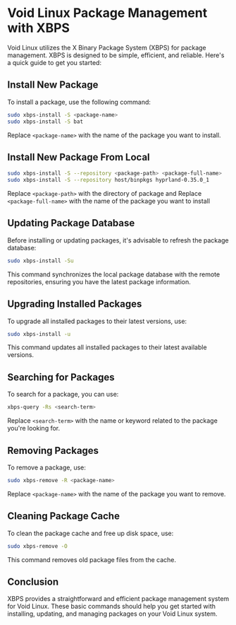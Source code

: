 # Void Linux Package Management with XBPS

Void Linux utilizes the X Binary Package System (XBPS) for package management. XBPS is designed to be simple, efficient, and reliable. Here's a quick guide to get you started:

## Install New Package

To install a package, use the following command:

```bash
sudo xbps-install -S <package-name>
sudo xbps-install -S bat
```

Replace `<package-name>` with the name of the package you want to install.

## Install New Package From Local

```bash
sudo xbps-install -S --repository <package-path> <package-full-name>
sudo xbps-install -S --repository host/binpkgs hyprland-0.35.0_1
```

Replace `<package-path>` with the directory of package and Replace `<package-full-name>` with the name of the package you want to install

## Updating Package Database

Before installing or updating packages, it's advisable to refresh the package database:

```bash
sudo xbps-install -Su
```

This command synchronizes the local package database with the remote repositories, ensuring you have the latest package information.

## Upgrading Installed Packages

To upgrade all installed packages to their latest versions, use:

```bash
sudo xbps-install -u
```

This command updates all installed packages to their latest available versions.

## Searching for Packages

To search for a package, you can use:

```bash
xbps-query -Rs <search-term>
```

Replace `<search-term>` with the name or keyword related to the package you're looking for.

## Removing Packages

To remove a package, use:

```bash
sudo xbps-remove -R <package-name>
```

Replace `<package-name>` with the name of the package you want to remove.

## Cleaning Package Cache

To clean the package cache and free up disk space, use:

```bash
sudo xbps-remove -O
```

This command removes old package files from the cache.

## Conclusion

XBPS provides a straightforward and efficient package management system for Void Linux. These basic commands should help you get started with installing, updating, and managing packages on your Void Linux system.
